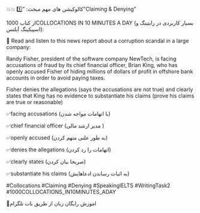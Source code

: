 💥💥 كالوكيشن هاى مهم مبحث: ”1️⃣”Claiming & Denying” 

از كتاب 1000COLLOCATIONS IN 10 MINUTES A DAY
(بسيار كاربردى در رايتينگ و اسپيكينگ آيلتس):


🔆 Read and listen to this news report about a corruption scandal in a large company:

Randy Fisher, president of the software company NewTech, is facing accusations of fraud by its chief financial officer, Brian King, who has openly accused Fisher of hiding millions of dollars of profit in offshore bank accounts in order to avoid paying taxes.

Fisher denies the allegations (says the accusations are not true) and clearly states that King has no evidence to substantiate his claims (prove his claims are true or reasonable)


✅facing accusations
(با اتهامات مواجه شدن)

✅chief financial officer
(مدير ارشد مالى )

✅openly accused 
(به طور علنى متهم كردن)

✅denies the allegations
(اتهامات را رد كردن)

✅clearly states 
(صريحا بيان كردن)

✅substantiate his claims 
(به اثبات رساندن ادعاهايش)


#Collocations 
#Claiming
#Denying
#SpeakingIELTS 
#WritingTask2 
#1000COLLOCATIONS_IN10MINUTES_ADAY

🤖اموزش رایگان زبان از طریق بات تلگرام